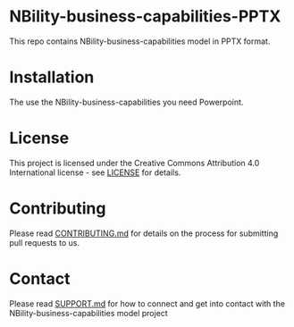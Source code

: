 # NBility-business-capabilities-PPTX

This repo contains NBility-business-capabilities model in PPTX format. 

# Installation 
The use the NBility-business-capabilities you need Powerpoint.

# License
This project is licensed under the Creative Commons Attribution 4.0 International license - see [LICENSE](LICENSE) for details.

# Contributing
Please read [CONTRIBUTING.md](CONTRIBUTING.md) for details on the process for submitting pull requests to us.

# Contact
Please read [SUPPORT.md](SUPPORT.md) for how to connect and get into contact with the NBility-business-capabilities model project
